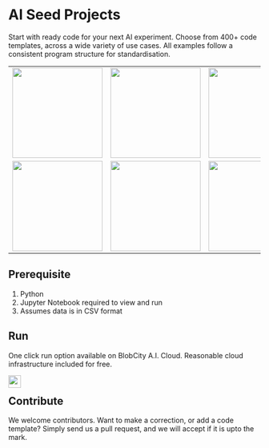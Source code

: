 # AI Seed Projects
Start with ready code for your next AI experiment. Choose from 400+ code templates, across a wide variety of use cases. All examples follow a consistent program structure for standardisation.

<table>
        <tr>
          <td>
            <a href="Classification"><img src="https://cdn.blobcity.com/img/classification_github_2.png" height="180"/></a>
          </td>
          <td>
            <a href="/Regression"><img src="https://cdn.blobcity.com/img/regression_github_2.png" height="180"/></a>
          </td>
          <td>
            <a href="/Clustering"><img src="https://cdn.blobcity.com/img/clustering_github_2.png" height="180"/></a>
          </td>
          <td>
            <a href="/EDA"><img src="https://cdn.blobcity.com/img/eda_github_2.png" height="180"/></a>
          </td>
        </tr>
        <tr>
          <td>
            <a href="/Dimensionality%20Reduction"><img src="https://cdn.blobcity.com/img/dimension_reduction_github_2.png" height="180"/></a>
          </td>
          <td>
            <a href="/Time%20Series%20Analysis"><img src="https://cdn.blobcity.com/img/time_series_github_2.png" height="180"/></a>
          </td>
          <td>
            <a href="/Natural%20Language%20Processing"><img src="https://cdn.blobcity.com/img/nlp_github_2.png" height="180"/></a>
          </td>
          <td>
            <a href="/Audio%20Visual"><img src="https://cdn.blobcity.com/img/image_video_github_2.png" height="180"/></a>
          </td>
        </tr>
</table>


## Prerequisite
1. Python
2. Jupyter Notebook required to view and run
3. Assumes data is in CSV format

## Run
One click run option available on BlobCity A.I. Cloud. Reasonable cloud infrastructure included for free.

[<img src="https://cloud.blobcity.com/assets/images/badge.png" height="25" style="margin-bottom:-15px" />](https://cloud.blobcity.com)

## Contribute
We welcome contributors. Want to make a correction, or add a code template? Simply send us a pull request, and we will accept if it is upto the mark. 
